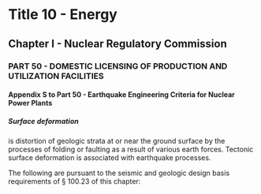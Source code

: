 
# Title 10 - Energy
## Chapter I - Nuclear Regulatory Commission
### PART 50 - DOMESTIC LICENSING OF PRODUCTION AND UTILIZATION FACILITIES
#### Appendix S to Part 50 - Earthquake Engineering Criteria for Nuclear Power Plants
##### Surface deformation

is distortion of geologic strata at or near the ground surface by the processes of folding or faulting as a result of various earth forces. Tectonic surface deformation is associated with earthquake processes.

The following are pursuant to the seismic and geologic design basis requirements of § 100.23 of this chapter:
